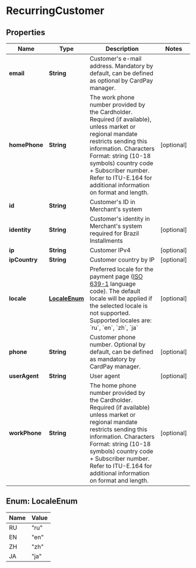 
# RecurringCustomer

## Properties
Name | Type | Description | Notes
------------ | ------------- | ------------- | -------------
**email** | **String** | Customer&#39;s e-mail address. Mandatory by default, can be defined as optional by CardPay manager. | 
**homePhone** | **String** | The work phone number provided by the Cardholder. Required (if available), unless market or regional mandate restricts sending this information. Characters Format: string (10-18 symbols) country code + Subscriber number. Refer to ITU-E.164 for additional information on format and length. |  [optional]
**id** | **String** | Customer&#39;s ID in Merchant&#39;s system | 
**identity** | **String** | Customer&#39;s identity in Merchant&#39;s system required for Brazil Installments |  [optional]
**ip** | **String** | Customer IPv4 |  [optional]
**ipCountry** | **String** | Customer country by IP |  [optional]
**locale** | [**LocaleEnum**](#LocaleEnum) | Preferred locale for the payment page ([ISO 639-1](https://en.wikipedia.org/wiki/ISO_639-1) language code). The default locale will be applied if the selected locale is not supported. Supported locales are: &#x60;ru&#x60;, &#x60;en&#x60;, &#x60;zh&#x60;, &#x60;ja&#x60; |  [optional]
**phone** | **String** | Customer phone number. Optional by default, can be defined as mandatory by CardPay manager. |  [optional]
**userAgent** | **String** | User agent |  [optional]
**workPhone** | **String** | The home phone number provided by the Cardholder. Required (if available) unless market or regional mandate restricts sending this information. Characters Format: string (10-18 symbols) country code + Subscriber number. Refer to ITU-E.164 for additional information on format and length. |  [optional]


<a name="LocaleEnum"></a>
## Enum: LocaleEnum
Name | Value
---- | -----
RU | &quot;ru&quot;
EN | &quot;en&quot;
ZH | &quot;zh&quot;
JA | &quot;ja&quot;



